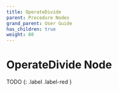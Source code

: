 ```yaml
---
title: OperateDivide
parent: Procedure Nodes
grand_parent: User Guide
has_children: true
weight: 80
---
```

# OperateDivide Node

TODO
{: .label .label-red }
